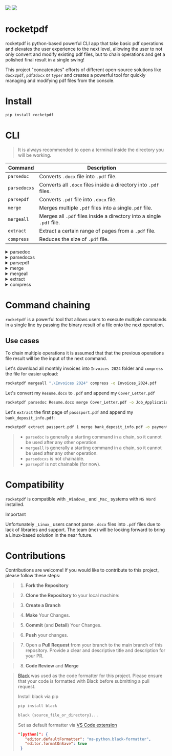 [![](https://img.shields.io/badge/github-purple?style=for-the-badge)](https://github.com/D4ario0/rocketpdf/) [![](https://img.shields.io/badge/Pypi-blue?style=for-the-badge)](https://pypi.org/project/rocketpdf/)

# rocketpdf

rocketpdf is python-based powerful CLI app that take basic pdf operations and elevates the user experience to the next level, allowing the user to not only convert and modify existing pdf files, but to chain operations and get a polished final result in a single swing!

This project "concatenates" efforts of different open-source solutions like `docx2pdf`, `pdf2docx` or `typer` and creates a powerful tool for quickly managing and modifying pdf files from the console.

# Install

``` bash
pip install rocketpdf
```

# CLI
>
> It is always recommended to open a terminal inside the directory you will be working.

  | Command | Description |
  | --- | --- |
  | `parsedoc` | Converts `.docx` file into `.pdf` file. |
  | `parsedocxs` | Converts all `.docx` files inside a directory into `.pdf` files. |
  | `parsepdf` | Converts `.pdf` file into `.docx` file. |
  | `merge` | Merges multiple `.pdf` files into a single`.pdf` file. |
  | `mergeall` | Merges all `.pdf` files inside a directory into a single `.pdf` file. |
  | `extract` | Extract a certain range of pages from a `.pdf` file. |
  | `compress` | Reduces the size of `.pdf` file. |
  
<details>
  <summary>parsedoc</summary>
  
## parsedoc

Converts `.docx` file into `.pdf` file.

``` bash
rocketpdf parsedoc sample.docx
```

`-o`: Customize file output name. Default: `{filename}.pdf`.
</details>
<details>
  <summary>parsedocxs</summary>
  
## parsedocxs

Converts all `.docx` files inside a directory into `.pdf` files.

``` bash
rocketpdf parsedocxs C:\Users\user\samples
```

Default: `{filename}.pdf`.
</details>
<details>
  <summary>parsepdf</summary>
  
## parsepdf

Converts `.pdf` file into `.docx` file.

``` bash
rocketpdf parsepdf sample.pdf
```

`-o`: Customize file output name. Default: `{filename}.docx`.
</details>
<details>
  <summary>merge</summary>
  
## merge

Merges multiple `.pdf` files into a single`.pdf` file.

``` bash
rocketpdf merge sample.pdf sample2.pdf sample3.pdf
```

`-o`: Customize file output name. Default: `merged.pdf`.
</details>
<details>
  <summary>mergeall</summary>  

## mergeall

Merges all `.pdf` files inside a directory into a single `.pdf` file.

``` bash
rocketpdf mergeall C:\Users\user\samples
```

`-o`: Customize file output name. Default: `{directory}-merged.pdf`.
</details>
<details>
  <summary>extract</summary>
  
## extract

Extract a certain range of pages from a `.pdf` file.

### Single page

``` bash
rocketpdf extract sample.pdf 2
```

### Multi-page

``` bash
rocketpdf extract sample.pdf 2 4
```

`-o`: Customize file output name. Default: `{filename} page(s) # - #`
</details>
<details>
  <summary>compress</summary>
  
## compress

Reduces the size of `.pdf` file.

``` bash
rocketpdf compress sample.pdf
```

`-o`: Customize file output name. Default: `{filename}-compressed.pdf`.
</details>

# Command chaining

`rocketpdf` is a powerful tool that allows users to execute multiple commands in a single line by passing the binary result of a file onto the next operation.

## Use cases

To chain multiple operations it is assumed that that the previous operations file result will be the input of the next command.

Let's download all monthly invoices into `Invoices 2024` folder and `compress` the file for easier upload:

``` bash
rocketpdf mergeall ".\Invoices 2024" compress -o Invoices_2024.pdf 
```

Let's convert my `Resume.docx` to `.pdf` and append my `Cover_Letter.pdf`

``` bash
rocketpdf parsedoc Resume.docx merge Cover_Letter.pdf -o Job_Application.pdf 
```

Let's `extract` the first page of `passsport.pdf` and append my `bank_deposit_info.pdf`:

``` bash
rocketpdf extract passport.pdf 1 merge bank_deposit_info.pdf -o payment_information.pdf
```

> + `parsedoc` is generally a starting command in a chain, so it cannot be used after any other operation.
> + `mergeall` is generally a starting command in a chain, so it cannot be used after any other operation.
> + `parsedocxs` is not chainable.
> + `parsepdf` is not chainable (for now).

# Compatibility

`rocketpdf` is compatible with `_Windows_` and `_Mac_` systems with `MS Word` installed.
> [!IMPORTANT]
> Unfortunately `_Linux_` users cannot parse `.docx` files into `.pdf` files due to lack of libraries and support. The team (me) will be looking forward to bring a Linux-based solution in the near future.

# Contributions

Contributions are welcome! If you would like to contribute to this project, please follow these steps:

> 1. __Fork the Repository__

> 2. __Clone the Repository__ to your local machine:

> 3. __Create a Branch__

> 4. __Make__ Your Changes.

> 5. __Commit__ (and __Detail__) Your Changes.

> 6. __Push__ your changes.

> 7. Open a __Pull Request__ from your branch to the main branch of this repository. Provide a clear and descriptive title and description for your PR.

> 8. __Code Review__ and __Merge__

> [Black](https://black.readthedocs.io/en/stable/) was used as the code formatter for this project. Please ensure that your code is formatted with Black before submitting a pull request.
>
> Install black via pip
>
> ```bash
> pip install black
> ```
>
> ```bash
> black {source_file_or_directory}...
> ```
>
> Set as default formatter via [VS Code extension](https://marketplace.visualstudio.com/items?itemName=ms-python.black-formatter)
>
> ```json
> "[python]": {
>    "editor.defaultFormatter": "ms-python.black-formatter",
>    "editor.formatOnSave": true
>  }
>  ```
